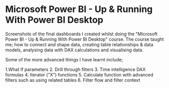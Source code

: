# Microsoft Power BI - Up & Running With Power BI Desktop

Screenshots of the final dashboards I created whilst doing the "Microsoft Power BI - Up & Running With Power BI Desktop" course. The course taught me; how to connect and shape data, creating table relationships & data models, analysing data with DAX calculations and visualising data.

Some of the more advanced things I have learnt include;

1.What If parameters
2. Drill through filters
3. Time intelligence DAX formulas
4. Iterator ("X") functions
5. Calculate function with advanced filters such as using related tables
6. Filter flow and filter context
